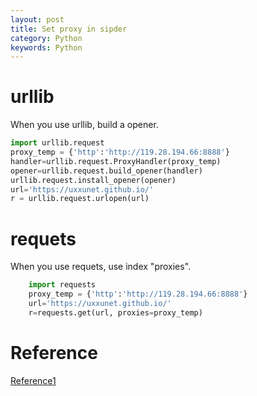 ```yaml
---
layout: post
title: Set proxy in sipder
category: Python
keywords: Python
---
```

# urllib

When you use urllib, build a opener.

```python
import urllib.request
proxy_temp = {'http':'http://119.28.194.66:8888'}
handler=urllib.request.ProxyHandler(proxy_temp)  
opener=urllib.request.build_opener(handler)  
urllib.request.install_opener(opener)
url='https://uxxunet.github.io/'
r = urllib.request.urlopen(url)
```

# requets

When you use requets, use index "proxies".

```python
    import requests
    proxy_temp = {'http':'http://119.28.194.66:8888'}
    url='https://uxxunet.github.io/'
    r=requests.get(url, proxies=proxy_temp)
```

# Reference

[Reference1](http://gohom.win/2016/01/21/proxy-py/)

